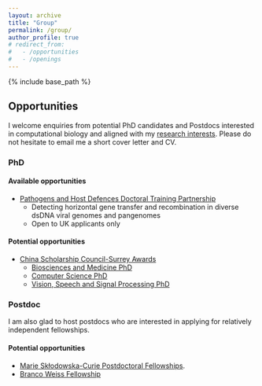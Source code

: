 ```yaml
---
layout: archive
title: "Group"
permalink: /group/
author_profile: true
# redirect_from:
#   - /opportunities
#   - /openings
---
```


{% include base_path %}


## Opportunities

I welcome enquiries from potential PhD candidates and Postdocs interested in computational biology and aligned with my [research interests](research.md).
Please do not hesitate to email me a short cover letter and CV.


### PhD
#### Available opportunities
* [Pathogens and Host Defences Doctoral Training Partnership](http://www.sussex.ac.uk/internal/doctoralschool/funding/pathogens_host_defences_dtp)
  * Detecting horizontal gene transfer and recombination in diverse dsDNA viral genomes and pangenomes
  * Open to UK applicants only

#### Potential opportunities
* [China Scholarship Council-Surrey Awards](https://www.surrey.ac.uk/fees-and-funding/studentships/china-scholarship-council-surrey-awards)
  * [Biosciences and Medicine PhD](https://www.surrey.ac.uk/postgraduate/biosciences-and-medicine-phd)  
  * [Computer Science PhD](https://www.surrey.ac.uk/postgraduate/computer-science-phd)
  * [Vision, Speech and Signal Processing PhD](https://www.surrey.ac.uk/postgraduate/vision-speech-and-signal-processing-phd)


### Postdoc 
I am also glad to host postdocs who are interested in applying for relatively independent fellowships.

#### Potential opportunities
* [Marie Skłodowska-Curie Postdoctoral Fellowships](https://marie-sklodowska-curie-actions.ec.europa.eu/actions/postdoctoral-fellowships).
* [Branco Weiss Fellowship](https://brancoweissfellowship.org)

